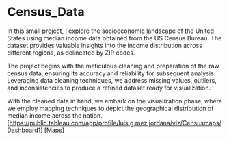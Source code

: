 # Census_Data
In this small project, I explore the socioeconomic landscape of the United States using median income data obtained from the US Census Bureau. The dataset provides valuable insights into the income distribution across different regions, as delineated by ZIP codes.

The project begins with the meticulous cleaning and preparation of the raw census data, ensuring its accuracy and reliability for subsequent analysis. Leveraging data cleaning techniques, we address missing values, outliers, and inconsistencies to produce a refined dataset ready for visualization.

With the cleaned data in hand, we embark on the visualization phase, where we employ mapping techniques to depict the geographical distribution of median income across the nation. 
[https://public.tableau.com/app/profile/luis.g.mez.jordana/viz/Censusmaps/Dashboard1] [Maps]
